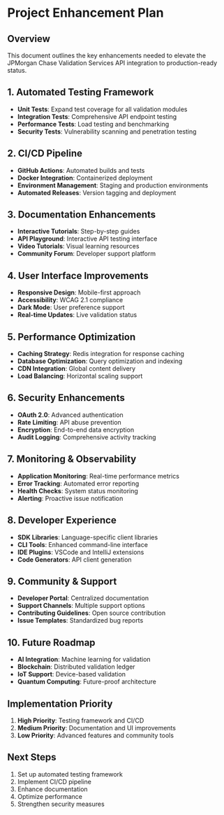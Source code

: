 # Project Enhancement Plan

## Overview

This document outlines the key enhancements needed to elevate the JPMorgan Chase Validation Services API integration to production-ready status.

## 1. Automated Testing Framework

- **Unit Tests**: Expand test coverage for all validation modules
- **Integration Tests**: Comprehensive API endpoint testing
- **Performance Tests**: Load testing and benchmarking
- **Security Tests**: Vulnerability scanning and penetration testing

## 2. CI/CD Pipeline

- **GitHub Actions**: Automated builds and tests
- **Docker Integration**: Containerized deployment
- **Environment Management**: Staging and production environments
- **Automated Releases**: Version tagging and deployment

## 3. Documentation Enhancements

- **Interactive Tutorials**: Step-by-step guides
- **API Playground**: Interactive API testing interface
- **Video Tutorials**: Visual learning resources
- **Community Forum**: Developer support platform

## 4. User Interface Improvements

- **Responsive Design**: Mobile-first approach
- **Accessibility**: WCAG 2.1 compliance
- **Dark Mode**: User preference support
- **Real-time Updates**: Live validation status

## 5. Performance Optimization

- **Caching Strategy**: Redis integration for response caching
- **Database Optimization**: Query optimization and indexing
- **CDN Integration**: Global content delivery
- **Load Balancing**: Horizontal scaling support

## 6. Security Enhancements

- **OAuth 2.0**: Advanced authentication
- **Rate Limiting**: API abuse prevention
- **Encryption**: End-to-end data encryption
- **Audit Logging**: Comprehensive activity tracking

## 7. Monitoring & Observability

- **Application Monitoring**: Real-time performance metrics
- **Error Tracking**: Automated error reporting
- **Health Checks**: System status monitoring
- **Alerting**: Proactive issue notification

## 8. Developer Experience

- **SDK Libraries**: Language-specific client libraries
- **CLI Tools**: Enhanced command-line interface
- **IDE Plugins**: VSCode and IntelliJ extensions
- **Code Generators**: API client generation

## 9. Community & Support

- **Developer Portal**: Centralized documentation
- **Support Channels**: Multiple support options
- **Contributing Guidelines**: Open source contribution
- **Issue Templates**: Standardized bug reports

## 10. Future Roadmap

- **AI Integration**: Machine learning for validation
- **Blockchain**: Distributed validation ledger
- **IoT Support**: Device-based validation
- **Quantum Computing**: Future-proof architecture

## Implementation Priority

1. **High Priority**: Testing framework and CI/CD
2. **Medium Priority**: Documentation and UI improvements
3. **Low Priority**: Advanced features and community tools

## Next Steps

1. Set up automated testing framework
2. Implement CI/CD pipeline
3. Enhance documentation
4. Optimize performance
5. Strengthen security measures
